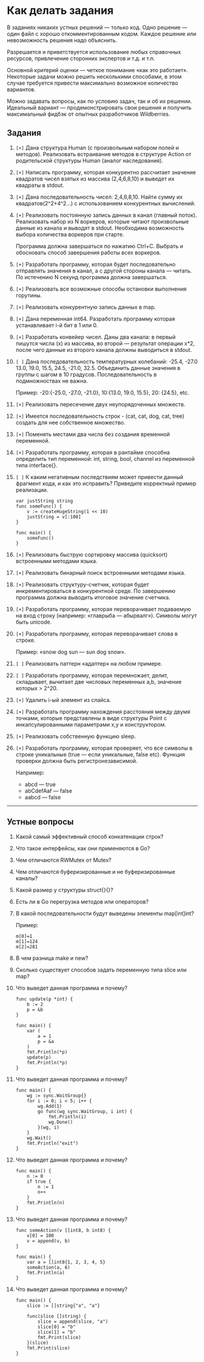 # Как делать задания

В заданиях никаких устных решений — только код. Одно решение — один файл с хорошо откомментированным кодом. Каждое решение или невозможность решения надо объяснить.

Разрешается и приветствуется использование любых справочных ресурсов, привлечение сторонних экспертов и т.д. и т.п. 

Основной критерий оценки — четкое понимание «как это работает». Некоторые задачи можно решить несколькими способами, в этом случае требуется привести максимально возможное количество вариантов.

Можно задавать вопросы, как по условию задач, так и об их решении. Идеальный вариант — продемонстрировать свои решения и получить максимальный фидбэк от опытных разработчиков Wildberries.

## Задания

1. `[+]` Дана структура Human (с произвольным набором полей и методов). Реализовать встраивание методов в структуре Action от родительской структуры Human (аналог наследования).

2. `[+]` Написать программу, которая конкурентно рассчитает значение квадратов чисел взятых из массива (2,4,6,8,10) и выведет их квадраты в stdout.

3. `[+]` Дана последовательность чисел: 2,4,6,8,10. Найти сумму их квадратов(2^2+4^2...) с использованием конкурентных вычислений.

4. `[+]` Реализовать постоянную запись данных в канал (главный поток). Реализовать набор из N воркеров, которые читают произвольные данные из канала и выводят в stdout. Необходима возможность выбора количества воркеров при старте.

    Программа должна завершаться по нажатию Ctrl+C. Выбрать и обосновать способ завершения работы всех воркеров.

5. `[+]` Разработать программу, которая будет последовательно отправлять значения в канал, а с другой стороны канала — читать. По истечению N секунд программа должна завершаться.

6. `[+]` Реализовать все возможные способы остановки выполнения горутины. 

7. `[+]` Реализовать конкурентную запись данных в map.

8. `[+]` Дана переменная int64. Разработать программу которая устанавливает i-й бит в 1 или 0.

9. `[+]` Разработать конвейер чисел. Даны два канала: в первый пишутся числа (x) из массива, во второй — результат операции x*2, после чего данные из второго канала должны выводиться в stdout.

10. `[ ]` Дана последовательность температурных колебаний: -25.4, -27.0 13.0, 19.0, 15.5, 24.5, -21.0, 32.5. Объединить данные значения в группы с шагом в 10 градусов. Последовательность в подмножноствах не важна.

    Пример: -20:{-25.0, -27.0, -21.0}, 10:{13.0, 19.0, 15.5}, 20: {24.5}, etc.

11. `[+]` Реализовать пересечение двух неупорядоченных множеств.

12. `[+]` Имеется последовательность строк - (cat, cat, dog, cat, tree) создать для нее собственное множество.

13. `[+]` Поменять местами два числа без создания временной переменной.

14. `[+]` Разработать программу, которая в рантайме способна определить тип переменной: int, string, bool, channel из переменной типа interface{}.

15. `[ ]` К каким негативным последствиям может привести данный фрагмент кода, и как это исправить? Приведите корректный пример реализации.

    ```
    var justString string
    func someFunc() {
        v := createHugeString(1 << 10)
        justString = v[:100]
    }

    func main() {
        someFunc()
    }
    ```

16. `[+]` Реализовать быструю сортировку массива (quicksort) встроенными методами языка.

17. `[+]` Реализовать бинарный поиск встроенными методами языка.

18. `[+]` Реализовать структуру-счетчик, которая будет инкрементироваться в конкурентной среде. По завершению программа должна выводить итоговое значение счетчика.

19. `[+]` Разработать программу, которая переворачивает подаваемую на вход строку (например: «главрыба — абырвалг»). Символы могут быть unicode.

20. `[+]` Разработать программу, которая переворачивает слова в строке.

    Пример: «snow dog sun — sun dog snow».

21. `[ ]` Реализовать паттерн «адаптер» на любом примере.

22. `[ ]` Разработать программу, которая перемножает, делит, складывает, вычитает две числовых переменных a,b, значение которых > 2^20.

23. `[+]` Удалить i-ый элемент из слайса.

24. `[+]` Разработать программу нахождения расстояния между двумя точками, которые представлены в виде структуры Point с инкапсулированными параметрами x,y и конструктором.

25. `[+]` Реализовать собственную функцию sleep.

26. `[+]` Разработать программу, которая проверяет, что все символы в строке уникальные (true — если уникальные, false etc). Функция проверки должна быть регистронезависимой.

    Например:
    - abcd — true
    - abCdefAaf — false
    - aabcd — false

---

## Устные вопросы

1. Какой самый эффективный способ конкатенации строк?

2. Что такое интерфейсы, как они применяются в Go?

3. Чем отличаются RWMutex от Mutex?

4. Чем отличаются буферизированные и не буферизированные каналы?

5. Какой размер у структуры struct{}{}?

6. Есть ли в Go перегрузка методов или операторов?

7. В какой последовательности будут выведены элементы map[int]int?

    Пример:

    ```
    m[0]=1
    m[1]=124
    m[2]=281
    ```

8. В чем разница make и new?

9. Сколько существует способов задать переменную типа slice или map?

10. Что выведет данная программа и почему?

    ```
    func update(p *int) {
        b := 2
        p = &b
    }

    func main() {
        var (
            a = 1
            p = &a
        )
        fmt.Println(*p)
        update(p)
        fmt.Println(*p)
    }
    ```

11. Что выведет данная программа и почему?

    ```
    func main() {
        wg := sync.WaitGroup{}
        for i := 0; i < 5; i++ {
            wg.Add(1)
            go func(wg sync.WaitGroup, i int) {
                fmt.Println(i)
                wg.Done()
            }(wg, i)
        }
        wg.Wait()
        fmt.Println("exit")
    }
    ```

12. Что выведет данная программа и почему?

    ```
    func main() {
        n := 0
        if true {
            n := 1
            n++
        }
        fmt.Println(n)
    }
    ```

13. Что выведет данная программа и почему?

    ```
    func someAction(v []int8, b int8) {
        v[0] = 100
        v = append(v, b)
    }

    func main() {
        var a = []int8{1, 2, 3, 4, 5}
        someAction(a, 6)
        fmt.Println(a)
    }
    ```

14. Что выведет данная программа и почему?

    ```
    func main() {
        slice := []string{"a", "a"}

        func(slice []string) {
            slice = append(slice, "a")
            slice[0] = "b"
            slice[1] = "b"
            fmt.Print(slice)
        }(slice)
        fmt.Print(slice)
    }
    ```
